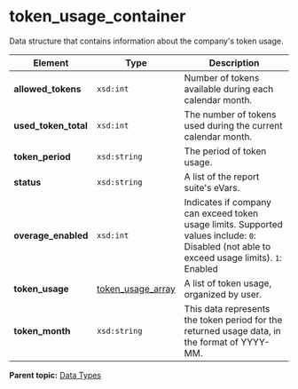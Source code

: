 # token\_usage\_container

Data structure that contains information about the company's token usage.

|Element|Type|Description|
|-------|----|-----------|
|**allowed\_tokens** |`xsd:int` | Number of tokens available during each calendar month. |
|**used\_token\_total** |`xsd:int` | The number of tokens used during the current calendar month. |
|**token\_period** |`xsd:string` | The period of token usage. |
|**status** |`xsd:string` | A list of the report suite's eVars. |
|**overage\_enabled** |`xsd:int` | Indicates if company can exceed token usage limits. Supported values include: `0`: Disabled \(not able to exceed usage limits\). `1`: Enabled |
|**token\_usage** |[token\_usage\_array](r_token_usage_array.md#) | A list of token usage, organized by user. |
|**token\_month** |`xsd:string` | This data represents the token period for the returned usage data, in the format of YYYY-MM. |

**Parent topic:** [Data Types](../data_types/c_datatypes.md)

